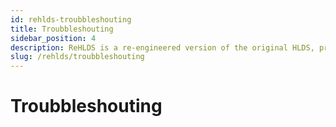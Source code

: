 ```yaml
---
id: rehlds-troubbleshouting
title: Troubbleshouting
sidebar_position: 4
description: ReHLDS is a re-engineered version of the original HLDS, providing enhanced security, performance, and modding capabilities for games like Half-Life and Counter-Strike 1.6.
slug: /rehlds/troubbleshouting
---
```


<head>
  <title>ReHLDS: Troubbleshouting | ReHLDS</title>
</head>

# Troubbleshouting
